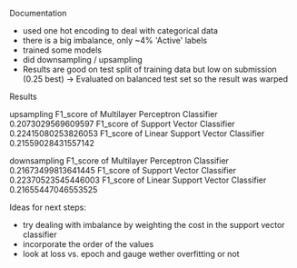 Documentation

- used one hot encoding to deal with categorical data
- there is a big imbalance, only ~4% 'Active' labels
- trained some models
- did downsampling / upsampling
- Results are good on test split of training data but low on submission (0.25 best) -> Evaluated on balanced test set so the result was warped

Results

upsampling
F1_score of Multilayer Perceptron Classifier 0.2073029569609597
F1_score of Support Vector Classifier 0.22415080253826053
F1_score of Linear Support Vector Classifier 0.21559028431557142

downsampling
F1_score of Multilayer Perceptron Classifier 0.21673499813641445
F1_score of Support Vector Classifier 0.22370523545446003
F1_score of Linear Support Vector Classifier 0.21655447046553525

Ideas for next steps:
- try dealing with imbalance by weighting the cost in the support vector classifier
- incorporate the order of the values
- look at loss vs. epoch and gauge wether overfitting or not